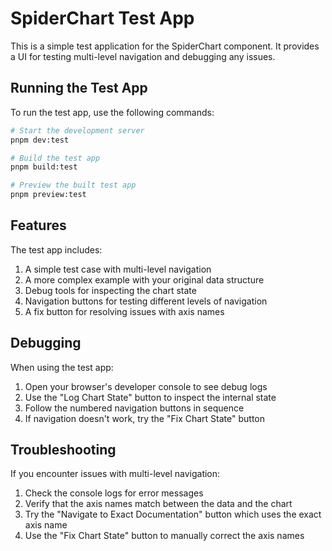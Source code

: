 # SpiderChart Test App

This is a simple test application for the SpiderChart component. It provides a UI for testing multi-level navigation and debugging any issues.

## Running the Test App

To run the test app, use the following commands:

```bash
# Start the development server
pnpm dev:test

# Build the test app
pnpm build:test

# Preview the built test app
pnpm preview:test
```

## Features

The test app includes:

1. A simple test case with multi-level navigation
2. A more complex example with your original data structure
3. Debug tools for inspecting the chart state
4. Navigation buttons for testing different levels of navigation
5. A fix button for resolving issues with axis names

## Debugging

When using the test app:

1. Open your browser's developer console to see debug logs
2. Use the "Log Chart State" button to inspect the internal state
3. Follow the numbered navigation buttons in sequence
4. If navigation doesn't work, try the "Fix Chart State" button

## Troubleshooting

If you encounter issues with multi-level navigation:

1. Check the console logs for error messages
2. Verify that the axis names match between the data and the chart
3. Try the "Navigate to Exact Documentation" button which uses the exact axis name
4. Use the "Fix Chart State" button to manually correct the axis names 